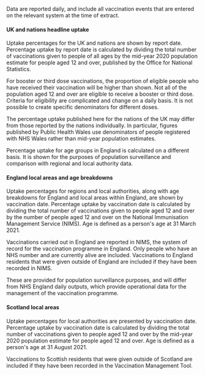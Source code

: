Data are reported daily, and include all vaccination events that are entered on the relevant system at the time of extract.

#### UK and nations headline uptake

Uptake percentages for the UK and nations are shown by report date. Percentage uptake by report date is calculated by dividing the total number of vaccinations given to people of all ages by the mid-year 2020 population estimate for people aged 12 and over, published by the Office for National Statistics. 

For booster or third dose vaccinations, the proportion of eligible people who have received their vaccination will be higher than shown. Not all of the population aged 12 and over are eligible to receive a booster or third dose. Criteria for eligibility are complicated and change on a daily basis. It is not possible to create specific denominators for different doses.

The percentage uptake published here for the nations of the UK may differ from those reported by the nations individually. In particular, figures published by Public Health Wales use denominators of people registered with NHS Wales rather than mid-year population estimates. 

Percentage uptake for age groups in England is calculated on a different basis. It is shown for the purposes of population surveillance and comparison with regional and local authority data. 

#### England local areas and age breakdowns

Uptake percentages for regions and local authorities, along with age breakdowns for England and local areas within England, are shown by vaccination date. Percentage uptake by vaccination date is calculated by dividing the total number of vaccinations given to people aged 12 and over by the number of people aged 12 and over on the National Immunisation Management Service (NIMS). Age is defined as a person's age at 31 March 2021.

Vaccinations carried out in England are reported in NIMS, the system of record for the vaccination programme in England. Only people who have an NHS number and are currently alive are included. Vaccinations to England residents that were given outside of England are included if they have been recorded in NIMS. 

These are provided for population surveillance purposes, and will differ from NHS England daily outputs, which provide operational data for the management of the vaccination programme. 

#### Scotland local areas

Uptake percentages for local authorities are presented by vaccination date. Percentage uptake by vaccination date is calculated by dividing the total number of vaccinations given to people aged 12 and over by the mid-year 2020 population estimate for people aged 12 and over. Age is defined as a person's age at 31 August 2021. 

Vaccinations to Scottish residents that were given outside of Scotland are included if they have been recorded in the Vaccination Management Tool. 
